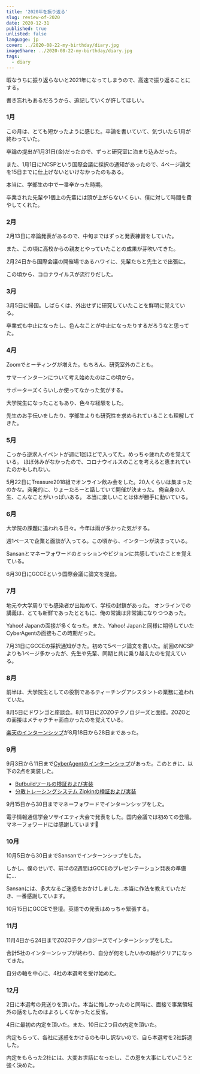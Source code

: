```yaml
---
title: '2020年を振り返る'
slug: review-of-2020
date: 2020-12-31
published: true
unlisted: false
language: jp
cover: ../2020-08-22-my-birthday/diary.jpg
imageShare: ../2020-08-22-my-birthday/diary.jpg
tags:
  - diary
---
```


暇なうちに振り返らないと2021年になってしまうので、高速で振り返ることにする。

書き忘れもあるだろうから、追記していくが許してほしい。

### 1月

この月は、とても短かったように感じた。卒論を書いていて、気づいたら1月が終わっていた。

卒論の提出が1月31日(金)だったので、ずっと研究室に泊まり込みだった。

また、1月1日にNCSPという国際会議に採択の通知があったので、4ページ論文を15日までに仕上げないといけなかったのもある。

本当に、学部生の中で一番辛かった時期。

卒業された先輩や1個上の先輩には頭が上がらないくらい、僕に対して時間を費やしてくれた。

### 2月

2月13日に卒論発表があるので、中旬まではずっと発表練習をしていた。

また、この頃に高校からの親友とやっていたことの成果が芽吹いてきた。

2月24日から国際会議の開催場であるハワイに、先輩たちと先生とで出張に。

この頃から、コロナウイルスが流行りだした。

### 3月

3月5日に帰国。しばらくは、外出せずに研究していたことを鮮明に覚えている。

卒業式も中止になったし、色んなことが中止になったりするだろうなと思ってた。

### 4月

Zoomでミーティングが増えた。もちろん、研究室外のことも。

サマーインターンについて考え始めたのはこの頃から。

サポーターズくらいしか使ってなかった気がする。

大学院生になったこともあり、色々な経験をした。

先生のお手伝いをしたり、学部生よりも研究性を求められていることも理解してきた。

### 5月

こっから逆求人イベントが週に1回ほどで入ってた。めっちゃ疲れたのを覚えている。
ほぼ休みがなかったので、コロナウイルスのことを考えると恵まれていたのかもしれない。

5月22日にTreasure2018組でオンライン飲み会をした。20人くらいは集まったのかな。突発的に、りょーたろーと話していて開催が決まった。
俺自身の人生、こんなことがいっぱいある。
本当に楽しいことは体が勝手に動いている。

### 6月

大学院の課題に追われる日々。今年は雨が多かった気がする。

週1ペースで企業と面談が入ってる。この頃から、インターンが決まっている。

Sansanとマネーフォワードのミッションやビジョンに共感していたことを覚えている。

6月30日にGCCEという国際会議に論文を提出。

### 7月

地元や大学周りでも感染者が出始めて、学校の封鎖があった。
オンラインでの講義は、とても新鮮であったとともに、俺の常識は非常識になりつつあった。

Yahoo! Japanの面接が多くなった。また、Yahoo! Japanと同様に期待していたCyberAgentの面接もこの時期だった。

7月31日にGCCEの採択通知がきた。初めて5ページ論文を書いた。前回のNCSPよりも1ページ多かったが、先生や先輩、同期と共に乗り越えたのを覚えている。

### 8月

前半は、大学院生としての役割であるティーチングアシスタントの業務に追われていた。

8月5日にドワンゴと座談会。8月13日にZOZOテクノロジーズと面接。ZOZOとの面接はメチャクチャ面白かったのを覚えている。

[楽天のインターンシップ](https://yoshikawa.dev/rakuten-intern)が8月18日から28日まであった。

### 9月

9月3日から11日まで[CyberAgentのインターンシップ](https://yoshikawa.dev/cyberagent-intern)があった。このときに、以下の2点を実装した。

- [Bufbuildツールの検証および実装](https://yoshikawa.dev/bufbuild)
- [分散トレーシングシステム Zipkinの検証および実装](https://yoshikawa.dev/zipkin)

9月15日から30日までマネーフォワードでインターンシップをした。

電子情報通信学会ソサイエティ大会で発表をした。国内会議では初めての登壇。マネーフォワードには感謝しています🙏

### 10月

10月5日から30日までSansanでインターンシップをした。

しかし、僕のせいで、前半の2週間はGCCEのプレゼンテーション発表の準備に…

Sansanには、多大なるご迷惑をおかけしました…本当に作法を教えていただき、一番感謝しています。

10月15日にGCCEで登壇。英語での発表はめっちゃ緊張する。

### 11月

11月4日から24日までZOZOテクノロジーズでインターンシップをした。

合計5社のインターンシップが終わり、自分が何をしたいかの軸がクリアになってきた。

自分の軸を中心に、4社の本選考を受け始めた。

### 12月

2日に本選考の見送りを頂いた。本当に悔しかったのと同時に、面接で事業領域外の話をしたのはよろしくなかったと反省。

4日に最初の内定を頂いた。また、10日に2つ目の内定を頂いた。

内定もらって、各社に迷惑をかけるのも申し訳ないので、自ら本選考を2社辞退した。

内定をもらった2社には、大変お世話になったし、この恩を大事にしていこうと強く決めた。

